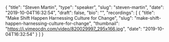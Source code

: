 {
  "title": "Steven Martin",
  "type": "speaker",
  "slug": "steven-martin",
  "date": "2019-10-04T16:32:54",
  "draft": false,
  "bio": "",
  "recordings": [
    {
      "title": "Make Shift Happen Harnessing Culture for Change",
      "slug": "make-shift-happen-harnessing-culture-for-change",
      "thumbnail": "https://i.vimeocdn.com/video/820029997_295x166.jpg",
      "date": "2019-10-04T16:32:54"
    }
  ]
}